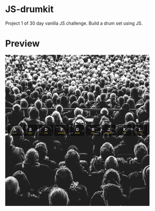 # JS-drumkit
Project 1 of 30 day vanilla JS challenge. Build a drum set using JS. 

# Preview 
![](./images/drumKitGiphy.gif)
